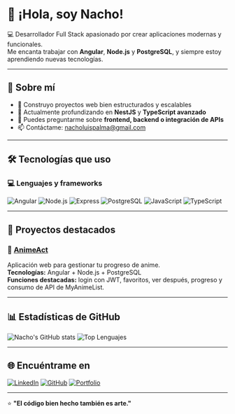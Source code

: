 # 👋 ¡Hola, soy Nacho!

💻 Desarrollador Full Stack apasionado por crear aplicaciones modernas y funcionales.  
Me encanta trabajar con **Angular**, **Node.js** y **PostgreSQL**, y siempre estoy aprendiendo nuevas tecnologías.

---

## 🚀 Sobre mí
- 🎯 Construyo proyectos web bien estructurados y escalables
- 🌱 Actualmente profundizando en **NestJS** y **TypeScript avanzado**
- 💬 Puedes preguntarme sobre **frontend, backend o integración de APIs**
- 📫 Contáctame: [nacholuispalma@gmail.com](mailto:nacholuispalma@gmail.com)

---

## 🛠️ Tecnologías que uso

### 💻 Lenguajes y frameworks
![Angular](https://img.shields.io/badge/Angular-DD0031?style=for-the-badge&logo=angular&logoColor=white)
![Node.js](https://img.shields.io/badge/Node.js-43853D?style=for-the-badge&logo=node.js&logoColor=white)
![Express](https://img.shields.io/badge/Express.js-404D59?style=for-the-badge)
![PostgreSQL](https://img.shields.io/badge/PostgreSQL-316192?style=for-the-badge&logo=postgresql&logoColor=white)
![JavaScript](https://img.shields.io/badge/JavaScript-F7E017?style=for-the-badge&logo=javascript&logoColor=black)
![TypeScript](https://img.shields.io/badge/TypeScript-007ACC?style=for-the-badge&logo=typescript&logoColor=white)

---

## 🧩 Proyectos destacados

### 🎌 [AnimeAct](https://github.com/RosalesLuis123/anime-act)
Aplicación web para gestionar tu progreso de anime.  
**Tecnologías:** Angular + Node.js + PostgreSQL  
**Funciones destacadas:** login con JWT, favoritos, ver después, progreso y consumo de API de MyAnimeList.

---

## 📊 Estadísticas de GitHub

![Nacho's GitHub stats](https://github-readme-stats.vercel.app/api?username=RosalesLuis123&show_icons=true&theme=tokyonight)
![Top Lenguajes](https://github-readme-stats.vercel.app/api/top-langs/?username=RosalesLuis123&layout=compact&theme=tokyonight)

---

## 🌐 Encuéntrame en
[![LinkedIn](https://img.shields.io/badge/LinkedIn-0077B5?style=for-the-badge&logo=linkedin&logoColor=white)](https://www.linkedin.com/in/RosalesLuis123)
[![GitHub](https://img.shields.io/badge/GitHub-000?style=for-the-badge&logo=github&logoColor=white)](https://github.com/RosalesLuis123)
[![Portfolio](https://img.shields.io/badge/🌍%20Portfolio-TuWeb.com-blue?style=for-the-badge)](https://tuweb.com)

---

⭐️ **"El código bien hecho también es arte."**
